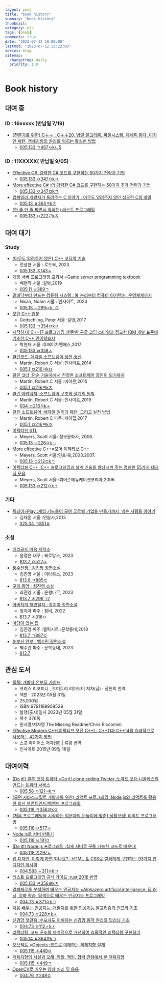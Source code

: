 ```yaml
---
layout: post
title: "book history"
summary: "book history"
thumbnail:
category: etc
tags: [book]
comments: true
date: "2023-07-12 10:00:00"
lastmod: "2023-07-12 13:22:00"
series: blog
sitemap:
  changefreq: daily
  priority: 1.0
---
```


# Book history

## 대여 중

### ID : 16xxxxx (반납일 7/19)
- [(전문가를 위한) C＋＋ : C＋＋20, 병렬 알고리즘, 파일시스템, 제네릭 람다, 다자인 패턴, 객체지향의 원리를 익히는 확실한 방법](https://product.kyobobook.co.kr/detail/S000201305611)
  - [005.133 ㄱ467ㅆkㄴ5](https://lib.suwon.ac.kr/#/search/detail/1370229)

### ID : 11XXXXX( 반납일 9/05)
- [Effective C# :강력한 C# 코드를 구현하는 50가지 전략과 기법](https://product.kyobobook.co.kr/detail/S000001809981)
  - [005.133 ㅇ347ㅇkㄱ](https://lib.suwon.ac.kr/#/search/detail/1357524)
- [More effective C# :더 강력한 C# 코드를 구현하는 50가지 추가 전략과 기법](https://product.kyobobook.co.kr/detail/S000001810063)
  - [005.133 ㅇ347ㅁkㄱ](https://lib.suwon.ac.kr/#/search/detail/1357525)
- [컴파일러 개발자가 들려주는 C 이야기 : 아무도 알려주지 않던 심오한 C의 비밀](https://product.kyobobook.co.kr/detail/S000001033126)
  - [005.13 ㅍ364ㅋkㅈ](https://lib.suwon.ac.kr/#/search/detail/1360967)
- [(한 줄 한 줄 짜면서 익히는) 러스트 프로그래밍](https://product.kyobobook.co.kr/detail/S000061351231)
  - [005.133 ㅁ222ㄹkㅈ](https://lib.suwon.ac.kr/#/search/detail/1364641)

## 대여 대기
### Study
- [(아무도 알려주지 않은) C++ 코딩의 기술](https://product.kyobobook.co.kr/detail/S000201493517)
  - 전상현    서울 : 로드북, 2023
  - [005.133 ㅈ143ㅅ](https://lib.suwon.ac.kr/#/search/detail/1370089)
- [게임 서버 프로그래밍 교과서 =Game server programming textbook](https://product.kyobobook.co.kr/detail/S000001792817)
  - 배현직    서울 :길벗,2019
  - [005.11 ㅂ389ㄱ](https://lib.suwon.ac.kr/#/search/detail/1334100)
- [밑바닥부터 만드는 컴퓨팅 시스템 : 불 논리부터 컴퓨터 아키텍처, 운영체제까지](https://product.kyobobook.co.kr/detail/S000201485097)
  - Nisan, Noam    서울 : 인사이트, 2023
  - [005.13 ㄴ299ㅁkㄱ2](https://lib.suwon.ac.kr/#/search/detail/1370945)
- [모던 C++ 입문](https://product.kyobobook.co.kr/detail/S000001792598)
  - Gottschling, Peter    서울 :길벗,2017
  - [005.133 ㄱ354ㅁkㅇ](https://lib.suwon.ac.kr/#/search/detail/1105787)
- [시작하자! C++17 프로그래밍 :현란한 구글 코딩 스타일과 정교한 IBM 개발 표준에 기초한 C++ 언어학습서](https://product.kyobobook.co.kr/detail/S000001964312)
  - 박헌재    서울 :투에이치앤에스,2017
  - [005.133 ㅂ358ㅅ](https://lib.suwon.ac.kr/#/search/detail/1101912)
- [클린코드 :애자일 소프트웨어 장인 정신](https://product.kyobobook.co.kr/detail/S000001032980)
  - Martin, Robert C    서울 :인사이트,2014
  - [005.1 ㅁ216ㅋkㅂ](https://lib.suwon.ac.kr/#/search/detail/1337971)
- [클린 코더 :단순 기술자에서 진정한 소프트웨어 장인이 되기까지](https://product.kyobobook.co.kr/detail/S000000935891)
  - Martin, Robert C    서울 :에이콘,2016
  - [005.1 ㅁ216ㅋkㅈ](https://lib.suwon.ac.kr/#/search/detail/1337970)
- [클린 아키텍처 :소프트웨어 구조와 설계의 원칙](https://product.kyobobook.co.kr/detail/S000001033082)
  - Martin, Robert C    서울 :인사이트,2019
  - [004 ㅁ216ㅋkㅅ](https://lib.suwon.ac.kr/#/search/detail/1337934)
- [클린 소프트웨어 :애자일 원칙과 패턴, 그리고 실천 방법](https://product.kyobobook.co.kr/detail/S000001875106)
  - Martin, Robert C    파주 :제이펍,2017
  - [005.1 ㅁ216ㅋkㅇ](https://lib.suwon.ac.kr/#/search/detail/1337972)
- [이펙티브 STL](https://product.kyobobook.co.kr/detail/S000000832801)
  - Meyers, Scott    서울: 정보문화사, 2006.
  - [005.13 ㅁ226ㅇkㄱ](https://lib.suwon.ac.kr/#/search/detail/702638)
- [More effective C++=모어 이펙티브 C++](https://product.kyobobook.co.kr/detail/S000000832889)
  - Meyers, Scott    서울:인포·북,2003.2007.
  - [005.13 ㅁ212ㅁkㄱ](https://lib.suwon.ac.kr/#/search/detail/636459)
- [이펙티브 C++ :C++ 프로그래밍과 설계 기술을 향상시켜 주는 명쾌한 55가지 테크닉 모음](https://product.kyobobook.co.kr/detail/S000000676779)
  - Meyers, Scott    서울 :피어슨에듀케이션코리아,2006.
  - [005.133 ㅁ212ㅇkㄱ](https://lib.suwon.ac.kr/#/search/detail/700829)

### 기타
- [플레이=Play :게임 키드들이 모여 글로벌 기업을 만들기까지, 넥슨 사람들 이야기](https://product.kyobobook.co.kr/detail/S000000619486)
  - 김재훈    서울 :민음사,2015
  - [325.04 ㄱ851ㅍ](https://lib.suwon.ac.kr/#/search/detail/1102694)

### 소설
- [메리골드 마음 세탁소](https://product.kyobobook.co.kr/detail/S000201142283)
  - 윤정은    대구 : 북로망스, 2023
  - [813.7 ㅇ527ㅁ](https://lib.suwon.ac.kr/#/search/detail/1368859)
- [풍수전쟁 : 김진명 장편소설](https://product.kyobobook.co.kr/detail/S000202215356)
  - 김진명    서울 : 이타북스, 2023
  - [813.6 ㄱ885ㅍ](https://lib.suwon.ac.kr/#/search/detail/1371171)
- [구의 증명 : 최진영 소설](https://product.kyobobook.co.kr/detail/S000201621499)
  - 최진영    서울 : 은행나무, 2023
  - [813.7 ㅊ296ㄱ2](https://lib.suwon.ac.kr/#/search/detail/1370124)
- [아버지의 해방일지 : 정지아 장편소설](https://product.kyobobook.co.kr/detail/S000061694154)
  - 정지아    파주 : 창비, 2022
  - [813.7 ㅈ316ㅇ](https://lib.suwon.ac.kr/#/search/detail/1364779)
- [마당이 있는 집](https://product.kyobobook.co.kr/detail/S000000780087)
  - 김진영    파주 :엘릭시르 :문학동네,2018
  - [813.7 ㄱ887ㅁ](https://lib.suwon.ac.kr/#/search/detail/1109362)
- [눈부신 안부 : 백수린 장편소설](https://product.kyobobook.co.kr/detail/S000202230179)
  - 백수린    파주 : 문학동네, 2023
  - [813.7](https://lib.suwon.ac.kr/#/search/detail/1370882)

## 관심 도서
- [필독! 개발자 온보딩 가이드](https://product.kyobobook.co.kr/detail/S000202318866)
  - 크리스 리코미니 , 드미트리 리아보이 저자(글) · 장현희 번역
  - 책만 · 2023년 05월 31일
  - 25,000원
  - ISBN    9791189909529
  - 발행(출시)일자    2023년 05월 31일
  - 쪽수    376쪽
  - 원서명/저자명    The Missing Readme/Chris Riccomini
- [Effective Modern C++(이펙티브 모던 C++) : C++11과 C++14를 효과적으로 사용하는 42가지 방법](https://product.kyobobook.co.kr/detail/S000001033019)
  - 스콧 마이어스 저자(글)  | 류광 번역
  - 인사이트 2015년 09월 18일
   
   
## 대여이력
- [(Do it!) 클론 코딩 트위터 =Do it! clone coding Twitter :노마드 코더 니꼴라스와 만드는 트위터 서비스](https://product.kyobobook.co.kr/detail/S000001818026)
  - [005.58 ㅇ121ㅋkㄱ](https://lib.suwon.ac.kr/#/search/detail/1358516)
- [(모던 자바스크립트 개발자를 위한) 리액트 프로그래밍 :Node.js와 리액트를 활용한 최신 프런트엔드/백엔드 프로그래밍](https://product.kyobobook.co.kr/detail/S000001766313)
  - [005.118 ㅋ356ㄹkㅇ](https://lib.suwon.ac.kr/#/search/detail/1105709)
- [(처음 프로그래밍을 시작하는 입문자의 눈높이에 맞춘) 생활코딩! 리액트 프로그래밍](https://product.kyobobook.co.kr/detail/S000001766458)
  - [005.118 ㅇ577ㅅ](https://lib.suwon.ac.kr/#/search/detail/1361539)
- [Node.js로 서버 만들기](https://product.kyobobook.co.kr/detail/S000001624718)
  - [005.118 ㅂ181ㅇ](https://lib.suwon.ac.kr/#/search/detail/1366795)
- [(Do it!) Node.js 프로그래밍 :실제 서버로 구동 가능한 코드로 배운다!](https://product.kyobobook.co.kr/detail/S000001900875)
  - [005.118 ㅈ297ㄴ](https://lib.suwon.ac.kr/#/search/detail/1105704)
- [웹 디자인, 이렇게 하면 되나요? : HTML ＆ CSS로 깔끔하게 구현하는 93가지 웹 디자인 레시피](https://product.kyobobook.co.kr/detail/S000200087416)
  - [004.583 ㅅ311ㅇkㄱ](https://lib.suwon.ac.kr/#/search/detail/1367269)
- [러스트 프로그래밍 공식 가이드 :rust 2018 반영](https://product.kyobobook.co.kr/detail/S000001916945)
  - [005.133 ㅋ356ㄹkㅈ](https://lib.suwon.ac.kr/#/search/detail/1337578)
- [알파제로를 분석하며 배우는 인공지능 =Alphazero artificial intelligence :딥 러닝, 강화 학습, 탐색으로 배우는 인공지능 프로그래밍](https://product.kyobobook.co.kr/detail/S000001916953)
  - [004.73 ㅍ371ㅇkㄱ](https://lib.suwon.ac.kr/#/search/detail/1337111)
- [처음 배우는 인공지능 :개발자를 위한 인공지능 알고리즘과 인프라 기초](https://product.kyobobook.co.kr/detail/S000001057719)
  - [004.73 ㄷ228ㅊkㅅ](https://lib.suwon.ac.kr/#/search/detail/1102232)
- [신경망 첫걸음 :수포자도 이해하는 신경망 동작 원리와 딥러닝 기초](https://product.kyobobook.co.kr/detail/S000001057736)
  - [004.73 ㄹ112ㅅkㅅ](https://lib.suwon.ac.kr/#/search/detail/1102469)
- [리팩터링 :코드 구조를 체계적으로 개선하여 효율적인 리팩터링 구현하기](https://product.kyobobook.co.kr/detail/S000001810241)
  - [005.14 ㅍ364ㄹkㄱ](https://lib.suwon.ac.kr/#/search/detail/1340376)
- [오브젝트 =Objects :코드로 이해하는 객체지향 설계](https://product.kyobobook.co.kr/detail/S000001766367)
  - [005.115 ㅈ449ㅇ](https://lib.suwon.ac.kr/#/search/detail/1340377)
- [객체지향의 사실과 오해 :역할, 책임, 협력 관점에서 본 객체지향](https://product.kyobobook.co.kr/detail/S000001628109)
  - [005.115 ㅈ449ㄱ](https://lib.suwon.ac.kr/#/search/detail/1340378)
- [OpenCV로 배우는 영상 처리 및 응용](https://product.kyobobook.co.kr/detail/S000001076285)
  - [004.76 ㅈ248ㅇ](https://lib.suwon.ac.kr/#/search/detail/1097455)
